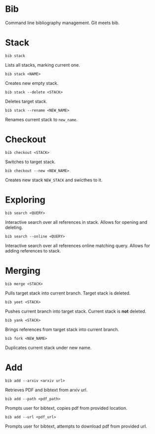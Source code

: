 # Bib

Command line bibliography management. Git meets bib.

# Stack

```
bib stack
```
Lists all stacks, marking current one.

```
bib stack <NAME>
```
Creates new empty stack.

```
bib stack --delete <STACK>
```
Deletes target stack.

```
bib stack --rename <NEW_NAME>
```
Renames current stack to `new_name`.

# Checkout 

```
bib checkout <STACK>
```
Switches to target stack.

```
bib checkout --new <NEW_NAME>
```
Creates new stack `NEW_STACK` and swicthes to it.

# Exploring

```
bib search <QUERY>
```
Interactive search over all references in stack. Allows for opening and deleting.

```
bib search --online <QUERY>
```
Interactive search over all references online matching query. Allows for adding references to stack.

# Merging

```
bib merge <STACK>
```
Pulls target stack into current branch. Target stack is deleted.

```
bib yeet <STACK>
```
Pushes current branch into target stack. Current stack is **not** deleted.

```
bib yank <STACK>
```
Brings references from target stack into current branch.

```
bib fork <NEW_NAME>
```
Duplicates current stack under new name.

# Add

```
bib add --arxiv <arxiv url>
```
Retrieves PDF and bibtext from arxiv url.

```
bib add --path <pdf_path>
```
Prompts user for bibtext, copies pdf from provided location.

```
bib add --url <pdf_url>
```
Prompts user for bibtext, attempts to download pdf from provided url.



